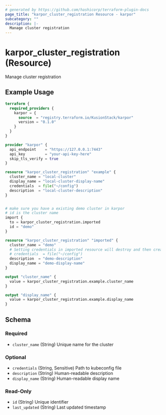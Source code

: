 ```yaml
---
# generated by https://github.com/hashicorp/terraform-plugin-docs
page_title: "karpor_cluster_registration Resource - karpor"
subcategory: ""
description: |-
  Manage cluster registration
---
```


# karpor_cluster_registration (Resource)

Manage cluster registration

## Example Usage

```terraform
terraform {
  required_providers {
    karpor = {
      source  = "registry.terraform.io/KusionStack/karpor"
      version = "0.1.0"
    }
  }
}

provider "karpor" {
  api_endpoint    = "https://127.0.0.1:7443"
  api_key         = "your-api-key-here"
  skip_tls_verify = true
}

resource "karpor_cluster_registration" "example" {
  cluster_name = "local-cluster"
  display_name = "local-cluster-display-name"
  credentials  = file("~/config")
  description  = "local-cluster-description"
}


# make sure you have a existing demo cluster in karpor
# id is the cluster name
import {
  to = karpor_cluster_registration.imported
  id = "demo"
}

resource "karpor_cluster_registration" "imported" {
  cluster_name = "demo"
  # Setting credentials in imported resource will destroy and then create replacement
  # credentials  = file("~/config")
  description  = "demo-description"
  display_name = "demo-display-name"
}

output "cluster_name" {
  value = karpor_cluster_registration.example.cluster_name
}

output "display_name" {
  value = karpor_cluster_registration.example.display_name
}
```

<!-- schema generated by tfplugindocs -->
## Schema

### Required

- `cluster_name` (String) Unique name for the cluster

### Optional

- `credentials` (String, Sensitive) Path to kubeconfig file
- `description` (String) Human-readable description
- `display_name` (String) Human-readable display name

### Read-Only

- `id` (String) Unique identifier
- `last_updated` (String) Last updated timestamp
